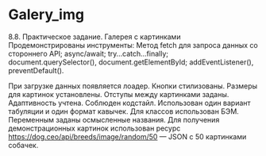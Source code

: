 # Galery_img 
 8.8. Практическое задание. Галерея с картинками
 Продемонстрированы  инструменты:
        Метод fetch для запроса данных со стороннего API;
        async/await;
        try…catch…finally;
        document.querySelector(), document.getElementById;
        addEventListener(), preventDefault().

  При загрузке данных появляется лоадер.
  Кнопки стилизованы. Размеры для картинок установлены. Отступы между картинками заданы. Адаптивность учтена.
  Соблюден кодстайл. Использован один вариант табуляции и один формат кавычек.
  Для классов использован БЭМ.
  Переменным заданы осмысленные названия. 
  Для получения демонстрационных картинок использован ресурс https://dog.ceo/api/breeds/image/random/50 — JSON с 50 картинками собачек. 
